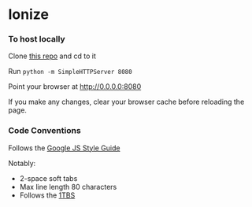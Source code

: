 # Ionize

### To host locally
Clone [this repo](https://github.com/D1SC0tech/Ionize) and cd to it

Run `python -m SimpleHTTPServer 8080`

Point your browser at http://0.0.0.0:8080

If you make any changes, clear your browser cache before reloading the page.

### Code Conventions
Follows the [Google JS Style Guide](https://google-styleguide.googlecode.com/svn/trunk/javascriptguide.xml)

Notably:
- 2-space soft tabs
- Max line length 80 characters
- Follows the [1TBS](https://en.wikipedia.org/wiki/Indent_style#Variant:_1TBS)
